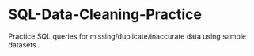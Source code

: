 # SQL-Data-Cleaning-Practice
Practice SQL queries for missing/duplicate/inaccurate data using sample datasets
